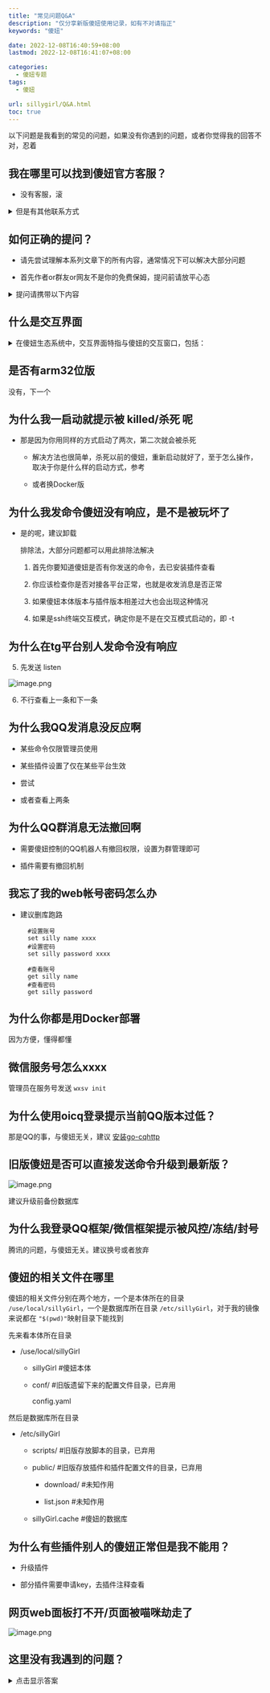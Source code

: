 ```yaml
---
title: "常见问题Q&A"
description: "仅分享新版傻妞使用记录，如有不对请指正"
keywords: "傻妞"

date: 2022-12-08T16:40:59+08:00
lastmod: 2022-12-08T16:41:07+08:00

categories:
  - 傻妞专题
tags:
  - 傻妞

url: sillygirl/Q&A.html
toc: true
---
```

以下问题是我看到的常见的问题，如果没有你遇到的问题，或者你觉得我的回答不对，忍着

## 我在哪里可以找到傻妞官方客服？

  - 没有客服，滚
  <details>
  <summary>但是有其他联系方式</summary>
  <pre>
      - TG频道 <a href="https://t.me/kczz2021">傻妞元宇宙</a>
      - TG群组 <a href="https://t.me/trialerr">好好学习群</a>
      - QQ群组 <a href="https://jq.qq.com/?_wv=1027&k=rtL5kSVO">傻妞技术交流群</a> PS:近乎死群
      - 微信群组 PS:早就死群了
      - 项目地址 <a href="https://github.com/cdle/sillyGirl">https://github.com/cdle/sillyGirl</a> PS：没什么用，只能下载最新版本
  </pre>
  </details>

## 如何正确的提问？

  - 请先尝试理解本系列文章下的所有内容，通常情况下可以解决大部分问题

  - 首先作者or群友or网友不是你的免费保姆，提问前请放平心态
  <details>
  <summary>提问请携带以下内容</summary>
  <pre>
    - 准确描述问题
    - 你的尝试记录
    - 交互界面对话截图
    - 傻妞后台日志截图
    - 傻妞web面板F12截图
    - 必要时候提供服务器连接方式给作者进行诊断
  </pre>
  </details>

## 什么是交互界面
  <details>
  <summary>在傻妞生态系统中，交互界面特指与傻妞的交互窗口，包括：</summary>
  <pre>
  - ssh终端交互
  - 各平台机器人聊天窗口
  - web面板右下角交互界面
  </pre>
  </details>

## 是否有arm32位版

  没有，下一个

## 为什么我一启动就提示被 **killed/杀死** 呢

  - 那是因为你用同样的方式启动了两次，第二次就会被杀死

    - 解决方法也很简单，杀死以前的傻妞，重新启动就好了，至于怎么操作，取决于你是什么样的启动方式，参考

    - 或者换Docker版

## 为什么我发命令傻妞没有响应，是不是被玩坏了

  - 是的呢，建议卸载

    排除法，大部分问题都可以用此排除法解决

    1. 首先你要知道傻妞是否有你发送的命令，去已安装插件查看

    2. 你应该检查你是否对接各平台正常，也就是收发消息是否正常

    3. 如果傻妞本体版本与插件版本相差过大也会出现这种情况

    4. 如果是ssh终端交互模式，确定你是不是在交互模式启动的，即 -t

## 为什么在tg平台别人发命令没有响应

  5. 先发送 listen

  ![image.png](Q&A/image.png)

  6. 不行查看上一条和下一条

## 为什么我QQ发消息没反应啊

  - 某些命令仅限管理员使用

  - 某些插件设置了仅在某些平台生效

  - 尝试 

  - 或者查看上两条

## 为什么QQ群消息无法撤回啊

  - 需要傻妞控制的QQ机器人有撤回权限，设置为群管理即可

  - 插件需要有撤回机制

##  我忘了我的web帐号密码怎么办

  - 建议删库跑路

    ```Shell
      #设置账号
      set silly name xxxx
      #设置密码
      set silly password xxxx
    
      #查看账号
      get silly name
      #查看密码
      get silly password
    ```

##  为什么你都是用Docker部署

  因为方便，懂得都懂

##  微信服务号怎么xxxx

  管理员在服务号发送 `wxsv init`

##  为什么使用oicq登录提示当前QQ版本过低？

  那是QQ的事，与傻妞无关，建议 [安装go-cqhttp](install-go-cqhttp.html)

##  旧版傻妞是否可以直接发送命令升级到最新版？

  ![image.png](Q&A/image1.png)

  建议升级前备份数据库

##  为什么我登录QQ框架/微信框架提示被风控/冻结/封号

  腾讯的问题，与傻妞无关。建议换号或者放弃

## 傻妞的相关文件在哪里

  傻妞的相关文件分别在两个地方，一个是本体所在的目录 `/use/local/sillyGirl`，一个是数据库所在目录 `/etc/sillyGirl`，对于我的镜像来说都在 `"$(pwd)"`映射目录下能找到

  先来看本体所在目录

  - /use/local/sillyGirl

    - sillyGirl #傻妞本体

    - conf/ #旧版遗留下来的配置文件目录，已弃用

      config.yaml

  然后是数据库所在目录

  - /etc/sillyGirl

    - scripts/ #旧版存放脚本的目录，已弃用

    - public/ #旧版存放插件和插件配置文件的目录，已弃用

      - download/ #未知作用

      - list.json #未知作用

    - sillyGirl.cache #傻妞的数据库

## 为什么有些插件别人的傻妞正常但是我不能用？

  - 升级插件

  - 部分插件需要申请key，去插件注释查看

## 网页web面板打不开/页面被喵咪劫走了

  ![image.png](Q&A/image2.png)











## 这里没有我遇到的问题？
<details>
<summary>点击显示答案</summary>
<pre>
请查看<a herf="Q&A.html#如何正确的提问？">或者放弃使用傻妞，推荐使用奥特曼
</pre>
</details>